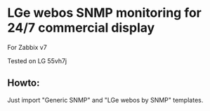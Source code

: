 # LGe webos SNMP monitoring for 24/7 commercial display

For Zabbix v7

Tested on LG 55vh7j


## Howto:
Just import "Generic SNMP" and "LGe webos by SNMP" templates.
 
